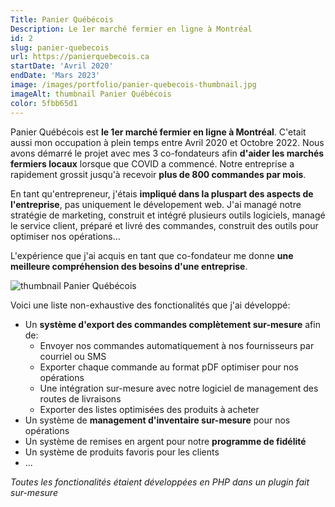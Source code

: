 ```yaml
---
Title: Panier Québécois
Description: Le 1er marché fermier en ligne à Montréal
id: 2
slug: panier-quebecois
url: https://panierquebecois.ca
startDate: 'Avril 2020'
endDate: 'Mars 2023'
image: /images/portfolio/panier-quebecois-thumbnail.jpg
imageAlt: thumbnail Panier Québécois
color: 5fbb65d1
---
```


Panier Québécois est **le 1er marché fermier en ligne à Montréal**. C'etait aussi mon occupation à plein temps entre Avril 2020 et Octobre 2022. Nous avons démarré le projet avec mes 3 co-fondateurs afin **d'aider les marchés fermiers locaux** lorsque que COVID a commencé. Notre entreprise a rapidement grossit jusqu'à recevoir **plus de 800 commandes par mois**.

En tant qu'entrepreneur, j'étais **impliqué dans la pluspart des aspects de l'entreprise**, pas uniquement le dévelopement web. J'ai managé notre stratégie de marketing, construit et intégré plusieurs outils logiciels, managé le service client, préparé et livré des commandes, construit des outils pour optimiser nos opérations...

L'expérience que j'ai acquis en tant que co-fondateur me donne **une meilleure compréhension des besoins d'une entreprise**.

![thumbnail Panier Québécois](/images/portfolio/panier-quebecois-thumbnail.jpg)

Voici une liste non-exhaustive des fonctionalités que j'ai développé:

- Un **système d'export des commandes complètement sur-mesure** afin de:
  - Envoyer nos commandes automatiquement à nos fournisseurs par courriel ou SMS
  - Exporter chaque commande au format pDF optimiser pour nos opérations
  - Une intégration sur-mesure avec notre logiciel de management des routes de livraisons
  - Exporter des listes optimisées des produits à acheter
- Un système de **management d'inventaire sur-mesure** pour nos opérations
- Un système de remises en argent pour notre **programme de fidélité**
- Un système de produits favoris pour les clients
- ...

_Toutes les fonctionalités étaient développées en PHP dans un plugin fait sur-mesure_
